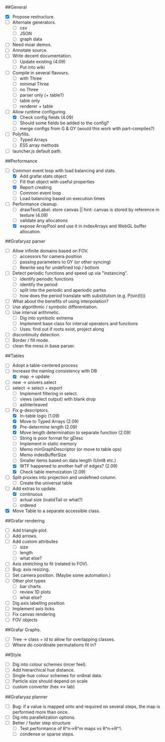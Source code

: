 ##General
  * [x] Propose restructure.
  * [ ] Alternate generators.
    * [ ] csv
	* [ ] JSON
	* [ ] graph data
  * [ ] Need moar demos.
  * [ ] Annotate source.
  * [ ] Write decent documentation.
    * [ ] Update existing (4.09)
	* [ ] Put into wiki
  * [ ] Compile in several flavours.
    * [ ] with Three
	* [ ] minimal Three
	* [ ] no Three
	* [ ] parser only (+ table?)
	* [ ] table only
	* [ ] renderer + table
  * [ ] Allow runtime configuring.
    * [x] Check config fields (4.09)
	* [ ] Should some fields be added to the config?
	* [ ] merge configs from G & GY (would this work with part-compiles?)
  * [ ] Polyfills.
    * [ ] Typed Arrays
	* [ ] ES5 array methods
  * [ ] launcher.js default path.
  
##Performance
  * [ ] Common event loop with load balancing and stats.
    * [x] Add grafar.stats object
	* [ ] Fill that object with useful properties
	* [x] Report creating
	* [ ] Common event loop
	* [ ] Load balancing based on execution times
  * [ ] Performance cleanup.
    * [ ] drawTextLabel: store canvas || hint: canvas is stored by reference in texture (4.09)
	* [ ] validate any allocations
	* [x] expose ArrayPool and use it in indexArrays and WebGL buffer allocation.
  
##Grafaryaz parser
  * [ ] Allow infinite domains based on FOV.
    * [ ] accessors for camera position
	* [ ] passing parameters to GY (or other syncing)
	* [ ] Rewrite seq for undefined top / bottom
  * [ ] Detect periodic functions and speed up via "instancing".
    * [ ] identify periodic functions
	* [ ] identify the period
	* [ ] split into the periodic and aperiodic partss
	* [ ] how does the period translate with substitution (e.g. P(sin(t)))
  * [ ] What about the benefits of using interpolation?
  * [ ] Use algorithmic / symbolic differentiation.
  * [ ] Use interval arithmetic.
    * [ ] Dig into symbolic extrema
	* [ ] Implement base class for interval operators and functions
	* [ ] Uses: find out if roots exist, project along
  * [ ] discontinuity detection.
  * [ ] Border / fill mode.
  * [ ] clean the mess in base parser.

##Tables
  * [ ] Adopt a table-centered process
  * [ ] Increase the naming consistency with DB
    * [x] map -> update
  * [ ] new -> univers.select
  * [ ] select -> select + export
    * [ ] Implement filtering in select.
    * [ ] views (select output) with blank drop
	* [ ] asInterleaved
  * [ ] Fix g-descriptors.
    * [x] In-table logic (1.09)
	* [x] Move to Typed Arrays (2.09)
	* [x] Pre-determine length (2.09)
	* [x] Move length determination to separate function (2.09)
	* [ ] String is poor format for gDesc
	* [ ] Implement in static memory
	* [ ] Memo minGraphDescriptor (or move to table ops)
	* [ ] Memo indexBufferSize
	* [ ] Smaller items based on data length (Uint8 etc.)
	* [x] WTF happened to another half of edges? (2.09)
	* [x] Check table memoization (2.09)
  * [ ] Split proxies into projection and undefined column.
    * [ ] Create the universal table
  * [ ] Add extras to update.
    * [x] continuous
	* [ ] actual size (ivalidTail or what?)
	* [ ] ordered
  * [x] Move Table to a separate accessible class.

##Grafar rendering
  * [ ] Add triangle plot.
  * [ ] Add arrows.
  * [ ] Add custom attributes
	* [ ] size
	* [ ] length
	* [ ] what else?
  * [ ] Axis stretching to fit (related to FOV).
  * [ ] Bug: axis resizing.
  * [ ] Set camera position. (Maybe some automation.)
  * [ ] Other plot types
    * [ ] bar charts
	* [ ] review 1D plots
	* [ ] what else?
  * [ ] Dig axis labelling position
  * [ ] Implement axis ticks
  * [ ] Fix canvas rendering
  * [ ] FOV objects
  
##Grafar Graphs.
  * [ ] Tree -> class + id to allow for overlapping classes.
  * [ ] Where do coordinate permutations fit in?

##Style
  * [ ] Dig into colour schemes (nicer feel).
  * [ ] Add hierarchical hue distance.
  * [ ] Single-hue colour schemes for ordinal data.
  * [ ] Particle size should depend on scale
  * [ ] custom converter (hex <-> lab)
  
##Grafaryaz planner
  * [ ] Bug: if a value is mapped onto and required on several steps, the map is performed more than once.
  * [ ] Dig into parallelization options.
  * [ ] Better / faster step structure
    * [ ] Test performance of R^n->R^m maps vs R^n->R^1.
    * [ ] condense or sparse steps.
